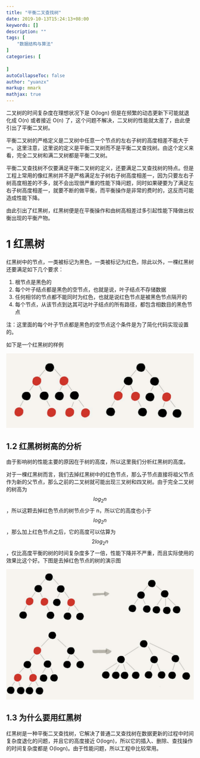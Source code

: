 ```yaml
---
title: "平衡二叉查找树"
date: 2019-10-13T15:24:13+08:00
keywords: []
description: ""
tags: [
    "数据结构与算法"
]
categories: [

]
autoCollapseToc: false
author: "yuanzx"
markup: mmark
mathjax: true  
---
```


二叉树的时间复杂度在理想状况下是 O(logn) 但是在频繁的动态更新下可能就退化成 O(n) 或者接近 O(n) 了，这个问题不解决，二叉树的性能就太差了，由此便引出了平衡二叉树。

平衡二叉树的严格定义是二叉树中任意一个节点的左右子树的高度相差不能大于一。这里注意，这里说的定义是平衡二叉树而不是平衡二叉查找树。由这个定义来看，完全二叉树和满二叉树都是平衡二叉树。

平衡二叉查找树不仅要满足平衡二叉树的定义，还要满足二叉查找树的特点。但是工程上常用的像红黑树并不是严格满足左子树右子树高度相差一，因为只要左右子树高度相差的不多，就不会出现很严重的性能下降问题，同时如果硬要为了满足左右子树高度相差一，就要不断的做平衡，而平衡操作是非常的费时的，这反而可能造成性能下降。

由此引出了红黑树，红黑树便是在平衡操作和由树高相差过多引起性能下降做出权衡出现的平衡产物。

# 1 红黑树

红黑树中的节点，一类被标记为黑色，一类被标记为红色，除此以外，一棵红黑树还要满足如下几个要求：

1. 根节点是黑色的
2. 每个叶子结点都是黑色的空节点，也就是说，叶子结点不存储数据
3. 任何相邻的节点都不能同时为红色，也就是说红色节点是被黑色节点隔开的
4. 每个节点，从该节点到达其可达叶子结点的所有路径，都包含相数目的黑色节点

注：这里面的每个叶子节点都是黑色的空节点这个条件是为了简化代码实现设置的。

如下是一个红黑树的样例

![红黑树样例](/media/algorithms/12.png)

## 1.2 红黑树树高的分析

由于影响树的性能主要的原因在于树的高度，所以这里我们分析红黑树的高度。

对于一棵红黑树而言，我们去掉红黑树中的红色节点，那么子节点直接将祖父节点作为新的父节点，那么之前的二叉树就可能出现三叉树和四叉树。由于完全二叉树的树高为 $$log_{2}n$$，所以这颗去掉红色节点的树节点少于 n，所以它的高度也小于 $$log_{2}n$$，那么加上红色节点之后，它的高度可以估算为 $$2log_{2}n$$，仅比高度平衡的树的时间复杂度多了一倍，性能下降并不严重，而且实际使用的效果比这个好。下图是去掉红色节点的树的演示图

![去掉红色节点的红黑树](/media/algorithms/13.png)

## 1.3 为什么要用红黑树

红黑树是一种平衡二叉查找树，它解决了普通二叉查找树在数据更新的过程中时间复杂度退化的问题，并且它的高度接近 O(logn)，所以它的插入、删除、查找操作的时间复杂度都是 O(logn)。由于性能问题，所以工程中比较常用。